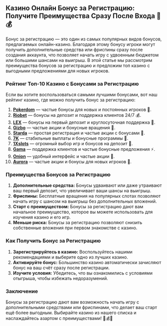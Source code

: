 ## Казино Онлайн Бонус за Регистрацию: Получите Преимущества Сразу После Входа 🎁💰

Бонус за регистрацию — это один из самых популярных видов бонусов, предлагаемых онлайн-казино. Благодаря этому бонусу игроки могут получить дополнительные средства или фриспины сразу после создания аккаунта, что позволяет начать игру с удвоенным бюджетом или большими шансами на выигрыш. В этой статье мы рассмотрим преимущества бонусов за регистрацию и предложим топ казино с выгодными предложениями для новых игроков.

### Рейтинг Топ-10 Казино с Бонусами за Регистрацию

Если вы хотите воспользоваться самыми лучшими бонусами, вот наш рейтинг казино, где можно получить бонус за регистрацию:

1. **[Pokerdom](https://brandplay.link/4k77v2yx)** — частые бонусы для новых и постоянных игроков 🎲.
2. **[Riobet](https://brandplay.link/7xBLTPyj)** — бонусы на депозит и поддержка клиентов 24/7 💰.
3. **[LEX](https://brandplay.link/zW4hdDFV)** — бонусы на первый депозит и круглосуточная поддержка 🎉.
4. **[Gizbo](https://brandplay.link/bprXw4YV)** — частые акции и бонусные вращения 🎁.
5. **[Starda](https://brandplay.link/fB7xwRFL)** — простая регистрация и частые акции с бонусами 🎈.
6. **[7K](https://brandplay.link/BvQyFShp)** — стабильные выплаты и бонусные программы 🎯.
7. **[1Xslots](https://brandplay.link/hSB1khtr)** — огромный выбор игр и бонусов на депозит 🌟.
8. **[Gama](https://brandplay.link/j6NMKsDz)** — поддержка клиентов и частые бонусные предложения ⚡.
9. **[Onion](https://brandplay.link/zBGRVpQ9)** — удобный интерфейс и частые акции 🎰.
10. **[Aurora](https://10trafic-stat2.com/click/668546556bcc6313411604bd/6766/13032/subaccount)** — частые акции и бонусы для новых игроков 💎.

### Преимущества Бонусов за Регистрацию

1. **Дополнительные средства:** Бонусы удваивают или даже утраивают ваш первый депозит, что увеличивает ваши шансы на выигрыш.
2. **Фриспины:** Бесплатные вращения на популярных слотах позволяют начать игру с шансом на выигрыш без дополнительных вложений.
3. **Старт с преимуществом:** Бонусы за регистрацию дают вам начальное преимущество, которое вы можете использовать для изучения казино и его игр.
4. **Меньше риска:** Бонусы за регистрацию позволяют снизить собственные вложения при первом знакомстве с казино.

### Как Получить Бонус за Регистрацию

1. **Зарегистрируйтесь в казино:** Воспользуйтесь нашими рекомендациями и выберите одно из лучших казино.
2. **Активируйте бонус:** Большинство казино автоматически зачисляют бонус на ваш счёт сразу после регистрации.
3. **Изучите условия:** Убедитесь, что вы ознакомились с условиями отыгрыша, чтобы избежать недоразумений.

### Заключение

Бонусы за регистрацию дают вам возможность начать игру с дополнительными средствами или фриспинами, что делает ваш старт ещё более выгодным. Выбирайте казино из нашего списка и наслаждайтесь азартом с преимуществами! 🎉💰💸
